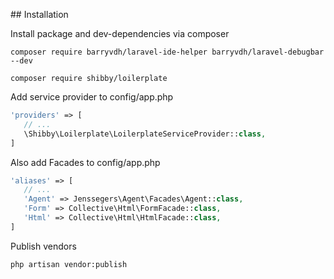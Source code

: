 ## Installation

Install package and dev-dependencies via composer

```
composer require barryvdh/laravel-ide-helper barryvdh/laravel-debugbar --dev

composer require shibby/loilerplate

```

Add service provider to config/app.php
 
 ``` php
 'providers' => [
    // ...
    \Shibby\Loilerplate\LoilerplateServiceProvider::class,
 ]
 ```

Also add Facades to config/app.php

 ``` php
 'aliases' => [
    // ...
    'Agent' => Jenssegers\Agent\Facades\Agent::class,
    'Form' => Collective\Html\FormFacade::class,
    'Html' => Collective\Html\HtmlFacade::class,
 ]
 ```

Publish vendors

```
php artisan vendor:publish
```